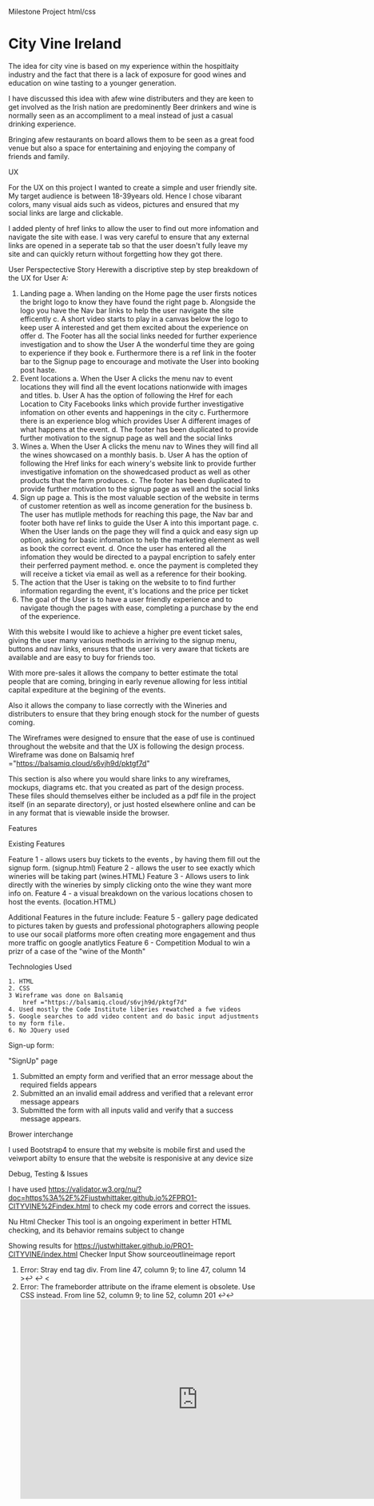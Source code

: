 Milestone Project html/css

<h1>City Vine Ireland</h1>

The idea for city vine is based on my experience within the hospitlaity industry and the
fact that there is a lack of exposure for good wines and education on wine tasting to a younger 
generation.

I have discussed this idea with afew wine distributers and they are keen to get involved 
as the Irish nation are predominently Beer drinkers and wine is normally seen as an 
accompliment to a meal instead of just a casual drinking experience.

Bringing afew restaurants on board allows them to be seen as a great food venue but also a space for 
entertaining and enjoying the company of friends and family.

UX

For the UX on this project I wanted to create a simple and user friendly site.
My target audience is between 18-39years old. Hence I chose vibarant colors, many visual aids 
such as videos, pictures and ensured that my social links are large and clickable.

I added plenty of href links to allow the user to find out more infomation and navigate the 
site with ease. I was very careful to ensure that any external links are opened in a seperate 
tab so that the user doesn't fully leave my site and can quickly return without forgetting how they got there.

User Perspectective Story
Herewith a discriptive step by step breakdown of the UX for User A:
1. Landing page
    a. When landing on the Home page the user firsts notices the bright logo to know they have found the right page
    b. Alongside the logo you have the Nav bar links to help the user navigate the site efficently
    c. A short video starts to play in a canvas below the logo to keep user A interested and get them excited about the experience on offer
    d. The Footer has all the social links needed for further experience investigation and to show the User A the wonderful time they are going to experience if they book
    e. Furthermore there is a ref link in the footer bar to the Signup page to encourage and motivate the User into booking post haste.
2. Event locations
    a. When the User A clicks the menu nav to event locations they will find all the event locations nationwide with images and titles.
    b. User A has the option of following the Href for each Location to City Facebooks links which provide further investigative infomation on other events and happenings in the city
    c. Furthermore there is an experience blog which provides User A different images of what happens at the event.
    d. The footer has been duplicated to provide further motivation to the signup page as well and the social links
3. Wines 
    a. When the User A clicks the menu nav to Wines they will find all the wines showcased on a monthly basis.
    b. User A has the option of following the Href links for each winery's website link to provide further investigative infomation on the showedcased product as well as other products that the farm produces.
    c. The footer has been duplicated to provide further motivation to the signup page as well and the social links
4. Sign up page
    a. This is the most valuable section of the website in terms of customer retention as well as income generation for the business
    b. The user has mutliple methods for reaching this page, the Nav bar and footer both have ref links to guide the User A into this important page.
    c. When the User lands on the page they will find a quick and easy sign up option, asking for basic infomation to help the marketing element as well as book the correct event.
    d. Once the user has entered all the infomation they would be directed to a paypal encription to safely enter their perferred payment method.
    e. once the payment is completed they will receive a ticket via email as well as a reference for their booking.
5. The action that the User is taking on the website to to find further information regarding the event, it's locations and the price per ticket
6. The goal of the User is to have a user friendly experience and to navigate though the pages with ease, completing a purchase by the end of the experience.

With this website I would like to achieve a higher pre event ticket sales,
giving the user many various methods in arriving to the signup menu, buttons and nav links, ensures that the user is very aware that 
tickets are available and are easy to buy for friends too.

With more pre-sales it allows the company to better estimate the total people that are coming,
bringing in early revenue allowing for less intitial capital expediture at the begining of the events.

Also it allows the company to liase correctly with the Wineries and distributers to ensure that they 
bring enough stock for the number of guests coming. 

The Wireframes were designed to ensure that the ease of use is continued throughout the website and that the UX is following the design process.
Wireframe was done on Balsamiq
        href ="https://balsamiq.cloud/s6vjh9d/pktgf7d"


This section is also where you would share links to any wireframes, mockups, diagrams etc. that you created as part of the design process. These files should themselves either be included as a pdf file in the project itself (in an separate directory), or just hosted elsewhere online and can be in any format that is viewable inside the browser.

Features

Existing Features

Feature 1 - allows users buy tickets to the events , by having them fill out the signup form. (signup.html)
Feature 2 - allows the user to see exactly which wineries will be taking part (wines.HTML)
Feature 3 - Allows users to link directly with the wineries by simply clicking onto the wine they want more info on.
Feature 4 - a visual breakdown on the various locations chosen to host the events. (location.HTML)

Additional Features in the future include:
Feature 5 - gallery page dedicated to pictures taken by guests and professional photographers allowing people to use 
            our socail platforms more often creating more engagement and thus more traffic on google anatlytics
Feature 6 - Competition Modual to win a prizr of a case of the "wine of the Month"

Technologies Used

    1. HTML
    2. CSS
    3 Wireframe was done on Balsamiq
        href ="https://balsamiq.cloud/s6vjh9d/pktgf7d" 
    4. Used mostly the Code Institute liberies rewatched a fwe videos
    5. Google searches to add video content and do basic input adjustments to my form file.
    6. No JQuery used

Sign-up form:

"SignUp" page
1. Submitted an empty form and verified that an error message about the required fields appears
2. Submitted an an invalid email address and verified that a relevant error message appears
3. Submitted the form with all inputs valid and verify that a success message appears.

Brower interchange

I used Bootstrap4 to ensure that my website is mobile first and used the veiwport abilty to ensure that the website is responisive at any device size

Debug, Testing & Issues

I have used https://validator.w3.org/nu/?doc=https%3A%2F%2Fjustwhittaker.github.io%2FPRO1-CITYVINE%2Findex.html to check my code errors and correct the issues.

Nu Html Checker
This tool is an ongoing experiment in better HTML checking, and its behavior remains subject to change

Showing results for https://justwhittaker.github.io/PRO1-CITYVINE/index.html
Checker Input
Show sourceoutlineimage report
1. Error: Stray end tag div.
        From line 47, column 9; to line 47, column 14
        >↩        </div>↩    <
2. Error: The frameborder attribute on the iframe element is obsolete. Use CSS instead.
        From line 52, column 9; to line 52, column 201
        ↩↩        <iframe width="709" height="399" src="https://www.youtube.com/embed/F-5HwTNK2Ug" frameborder="0" allow="accelerometer; autoplay; encrypted-media; gyroscope; picture-in-picture" allowfullscreen>↩     
    Warning: Section lacks heading. Consider using h2-h6 elements to add identifying headings to all sections.
        From line 50, column 5; to line 50, column 43
        ns-->↩    <section class="container-fluid video">↩↩    
3. Error: Element h2 not allowed as child of element span in this context. (Suppressing further errors from this subtree.)
        From line 58, column 19; to line 58, column 47
        <span><h2 class="location-heading">Choose
    Content model for element span:
        Phrasing content.
4. Error: Element p not allowed as child of element span in this context. (Suppressing further errors from this subtree.)
        From line 59, column 17; to line 59, column 38
        <p class="location-p">Catch 
    Contexts in which element p may be used:
        Where flow content is expected.
    Content model for element span:
        Phrasing content.
5. Error: Attribute href not allowed on element button at this point.
        From line 70, column 17; to line 70, column 59
        <button href="signup.html" class="button" >Buy Ti
    Attributes for element button:
        Global attributes
        disabled — Whether the form control is disabled
        form — Associates the element with a form element
        formaction — URL to use for form submission
        formenctype — Entry list encoding type to use for form submission
        formmethod — Variant to use for form submission
        formnovalidate — Bypass form control validation for form submission
        formtarget — Browsing context for form submission
        name — Name of the element to use for form submission and in the form.elements API
        type — Type of button
        value — Value to be used for form submission
6. Error: Element p not allowed as child of element h5 in this context. (Suppressing further errors from this subtree.)
        From line 90, column 50; to line 90, column 52
        Copyright <p>all ri
    Contexts in which element p may be used:
        Where flow content is expected.
Document checking completed.

Used the HTML parser. Externally specified character encoding was utf-8.

1. I found it difficult to ensure that the text-decoration was removed from the wineries web references on the wines page
        it also took me awhile to figure out the gallery method to ensure a good flow to the veiw.

2. Debug issues found
     File "/tmp/vscode-extensions/ms-python.python@2019.11.50794/extension/pythonFiles/lib/python/new_ptvsd/wheels/ptvsd/../ptvsd/server/cli.py", line 204, in run_file
        runpy.run_path(options.target, run_name="__main__")
    File "/home/gitpod/.pyenv/versions/3.7.7/lib/python3.7/runpy.py", line 261, in run_path
        code, fname = _get_code_from_file(run_name, path_name)
    File "/home/gitpod/.pyenv/versions/3.7.7/lib/python3.7/runpy.py", line 236, in _get_code_from_file
        code = compile(f.read(), fname, 'exec')
    File "/workspace/PRO1-CITYVINE/README.md", line 1
        Milestone Project html/css
    SyntaxError: invalid syntax

Deployment
I used Github pages in Github to control the deployment of the website.
    You will find the deployment at https://justwhittaker.github.io/PRO1-CITYVINE/ 

Credits

Content
text for Location.html was copied from quotefancy
"Life is too short to drink bad wine"_Johann Wolfgang Van Goete
https://quotefancy.com/quote/839582/Johann-Wolfgang-von-Goethe-Life-is-too-short-to-drink-bad-wine

Media
The photos used in this site were obtained from:

video used to embed
    Was created using promo and launched onto Youtube
    https://www.youtube.com/embed/F-5HwTNK2Ug

background image
https://www.google.com/url?sa=i&url=https%3A%2F%2Fwww.independent.co.uk%2Flife-style%2Ffood-and-drink%2Fdrinking-wine-beer-makes-you-more-creative-australian-study-mathias-benedek-a7883826.html&psig=AOvVaw3R42qFUC2TjK5IDt3gDCUc&ust=1585266695179000&source=images&cd=vfe&ved=0CAIQjRxqFwoTCKCF2ezotugCFQAAAAAdAAAAABAD

Location images

Dublin
Viagem.com
https://viagemeturismo.abril.com.br/cidades/dublin-4/
https://abrilviagemeturismo.files.wordpress.com/2016/12/stockbyte.jpg?quality=70&strip=info&w=680&h=453&crop=1

Galway
www.irishtimes.com
https://www.irishtimes.com/life-and-style/travel/ireland/galway-ranked-among-world-s-top-cities-for-2020-by-lonely-planet-1.4058093
https://www.irishtimes.com/polopoly_fs/1.4058092.1571674612!/image/image.jpg_gen/derivatives/box_620_330/image.jpg

Cork
www.irishtimes.com
https://www.irishtimes.com/sponsored/ulster-bank/quality-of-life-cheaper-housing-and-jobs-puts-cork-firmly-on-first-time-buyer-s-map-1.3671728
https://www.irishtimes.com/polopoly_fs/1.3671744.1540219115!/image/image.jpg_gen/derivatives/box_620_330/image.jpg

Experience
www.foodandwine.ie
https://foodandwine.ie/australian-wine-tasting-meet-winemakers-and-taste-a-selection-of-250-wines
https://foodandwine.ie/uploads/assets/2019/1/C.Wine_Tasting.jpg

Wine pictures gallery

https://www.waitrose.com/ecom/products/reyneke-organic-cabernet-merlot/650833-691724-691725
reyneke wines
https://www.reynekewines.co.za/

https://www.waitrose.com/ecom/products/villa-maria-private-bin-merlot-75cl/008259-3929-3930
villa maria wines
https://www.villamaria.co.nz/

https://www.waitrose.com/ecom/products/darkhorsewine
https://duetogsaij514.cloudfront.net/images/products/11/LN_863072_BP_11.jpg
dark horse california
http://www.darkhorsewine.ie/

https://www.waitrose.com/ecom/products/campo-viejo-rioja-tempranillo/032705-15995-15996
https://duetogsaij514.cloudfront.net/images/products/11/LN_032705_BP_11.jpg
campo viejo spain
https://www.campoviejo.com/en

https://www.waitrose.com/ecom/products/villa-antinori-rosso-tuscany-italy/082394-41915-41916
https://d1ycl3zewbvuig.cloudfront.net/images/products/11/LN_082394_BP_11.jpg
villa antinori italy
https://www.antinori.it/en/vino/villa-antinori-rosso-en/

https://d1ycl3zewbvuig.cloudfront.net/images/products/11/LN_561355_BP_11.jpg
georg mosbacher germany wines
https://www.georg-mosbacher.de/en/index.php 

https://www.waitrose.com/ecom/products/blason-du-rhone-chateauneuf-du-pape/784645-129494-129495
(https://d25hqtnqp5nl24.cloudfront.net/images/products/11/LN_784645_BP_11.jpg)
Blason-du-rhone france
https://www.waitrose.com/ecom/products/blason-du-rhone-cotes-du-rhone-villages/369052-276272-276273

https://d3l6n8hsebkot8.cloudfront.net/images/products/11/LN_583035_BP_11.jpg
Orovela sapavari georgia
http://www.orovela.com/

Acknowledgements
I received further coding assitance from
    1. Pro git (shared by my mentor)
    2. Assitance to embed a video from tutorialspoint.com
        video embed
            https://www.tutorialspoint.com/How-to-embed-a-video-using-HTML-code
    3. Promo.com was used to create the orignal video
    4. Waitrose.com was used to collect all the images needed for the wines gallery
    5. independent.co.uk was used for the background image.
    6. www.w3schools.com - Assitance to understand the code for Qty: signup.html
            https://www.w3schools.com/html/html_form_input_types.asp
    7. https://uicookies.com/css-glow-effects/ - assitance to understand the code for hover effects
    8. https://css-tricks.com/snippets/css/media-queries-for-standard-devices/
    9. https://www.w3schools.com/bootstrap/bootstrap_carousel.asp 
